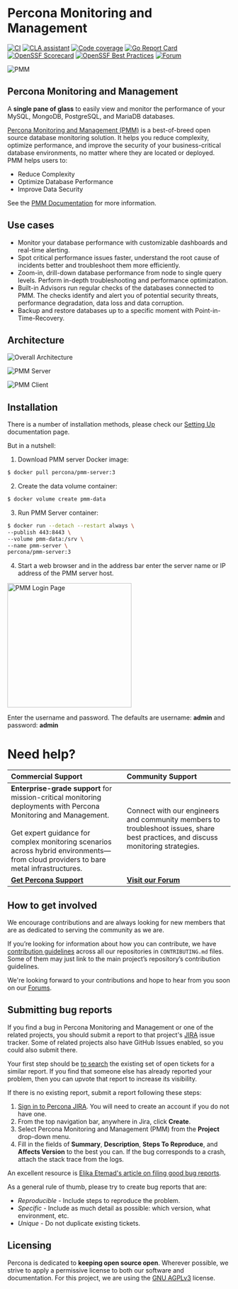 # Percona Monitoring and Management

[![CI](https://github.com/percona/pmm/actions/workflows/main.yml/badge.svg)](https://github.com/percona/pmm/actions/workflows/main.yml)
[![CLA assistant](https://cla-assistant.percona.com/readme/badge/percona/pmm)](https://cla-assistant.percona.com/percona/pmm)
[![Code coverage](https://codecov.io/gh/percona/pmm/branch/main/graph/badge.svg)](https://codecov.io/gh/percona/pmm)
[![Go Report Card](https://goreportcard.com/badge/github.com/percona/pmm)](https://goreportcard.com/report/github.com/percona/pmm)
[![OpenSSF Scorecard](https://api.scorecard.dev/projects/github.com/percona/pmm/badge)](https://scorecard.dev/viewer/?uri=github.com/percona/pmm)
[![OpenSSF Best Practices](https://www.bestpractices.dev/projects/9702/badge)](https://www.bestpractices.dev/projects/9702)
[![Forum](https://img.shields.io/badge/Forum-join-brightgreen)](https://forums.percona.com/)

![PMM](img/pmm-logo.png)

## Percona Monitoring and Management

A **single pane of glass** to easily view and monitor the performance of your MySQL, MongoDB, PostgreSQL, and MariaDB databases.

[Percona Monitoring and Management (PMM)](https://www.percona.com/software/database-tools/percona-monitoring-and-management) is a best-of-breed open source database monitoring solution. It helps you reduce complexity, optimize performance, and improve the security of your business-critical database environments, no matter where they are located or deployed.
PMM helps users to:
* Reduce Complexity
* Optimize Database Performance
* Improve Data Security


See the [PMM Documentation](https://docs.percona.com/percona-monitoring-and-management/3/index.html) for more information.

## Use cases

* Monitor your database performance with customizable dashboards and real-time alerting.
* Spot critical performance issues faster, understand the root cause of incidents better and troubleshoot them more efficiently.
* Zoom-in, drill-down database performance from node to single query levels. Perform in-depth troubleshooting and performance optimization.
* Built-in Advisors run regular checks of the databases connected to PMM. The checks identify and alert you of potential security threats, performance degradation, data loss and data corruption.
* Backup and restore databases up to a specific moment with Point-in-Time-Recovery.

## Architecture

![Overall Architecture](./documentation/docs/images/C_S_Architecture.jpg "Client Server Architecture")


![PMM Server](./documentation/docs/images/PMM-Server-Component-Based-View.jpg 'PMM Server Architecture')


![PMM Client](./documentation/docs/images/PMM-Client-Component-Based-View.jpg 'PMM Client Architecture')

## Installation

There is a number of installation methods, please check our [Setting Up](https://docs.percona.com/percona-monitoring-and-management/3/install-pmm/index.html) documentation page.

But in a nutshell:

1. Download PMM server Docker image:
```bash
$ docker pull percona/pmm-server:3
```
2. Create the data volume container:
```bash
$ docker volume create pmm-data
```
3. Run PMM Server container:
```bash
$ docker run --detach --restart always \
--publish 443:8443 \
--volume pmm-data:/srv \
--name pmm-server \
percona/pmm-server:3
```
4. Start a web browser and in the address bar enter the server name or IP address of the PMM server host.

<img src="./documentation/docs/images/PMM_Login.png" width="280" alt="PMM Login Page" />

Enter the username and password. The defaults are username: **admin** and password: **admin**

# Need help?

| **Commercial Support** | **Community Support** |
|:-----------------------|:----------------------|
| **Enterprise-grade support** for mission-critical monitoring deployments with Percona Monitoring and Management. <br/><br/>Get expert guidance for complex monitoring scenarios across hybrid environments—from cloud providers to bare metal infrastructures. | Connect with our engineers and community members to troubleshoot issues, share best practices, and discuss monitoring strategies. |
| **[Get Percona Support](https://hubs.ly/Q02_Fs100)** | **[Visit our Forum](https://forums.percona.com/c/percona-monitoring-and-management-pmm)** |


## How to get involved

We encourage contributions and are always looking for new members that are as dedicated to serving the community as we are.

If you’re looking for information about how you can contribute, we have [contribution guidelines](CONTRIBUTING.md) across all our repositories in `CONTRIBUTING.md` files. Some of them may just link to the main project’s repository’s contribution guidelines.

We're looking forward to your contributions and hope to hear from you soon on our [Forums](https://forums.percona.com).

## Submitting bug reports

If you find a bug in Percona Monitoring and Management  or one of the related projects, you should submit a report to that project's [JIRA](https://perconadev.atlassian.net) issue tracker. Some of related projects also have GitHub Issues enabled, so you could also submit there.

Your first step should be [to search](https://perconadev.atlassian.net/issues/?jql=project=PMM) the existing set of open tickets for a similar report. If you find that someone else has already reported your problem, then you can upvote that report to increase its visibility.

If there is no existing report, submit a report following these steps:

1. [Sign in to Percona JIRA](https://jira.percona.com). You will need to create an account if you do not have one.
2. From the top navigation bar, anywhere in Jira, click **Create**. 
3. Select Percona Monitoring and Management (PMM) from the **Project** drop-down menu. 
4. Fill in the fields of **Summary**, **Description**, **Steps To Reproduce**, and **Affects Version** to the best you can. If the bug corresponds to a crash, attach the stack trace from the logs.

An excellent resource is [Elika Etemad's article on filing good bug reports](http://fantasai.inkedblade.net/style/talks/filing-good-bugs/).

As a general rule of thumb, please try to create bug reports that are:

- *Reproducible* - Include steps to reproduce the problem.
- *Specific* - Include as much detail as possible: which version, what environment, etc.
- *Unique* - Do not duplicate existing tickets.


## Licensing

Percona is dedicated to **keeping open source open**. Wherever possible, we strive to apply a permissive license to both our software and documentation. For this project, we are using the [GNU AGPLv3](./LICENSE) license.
